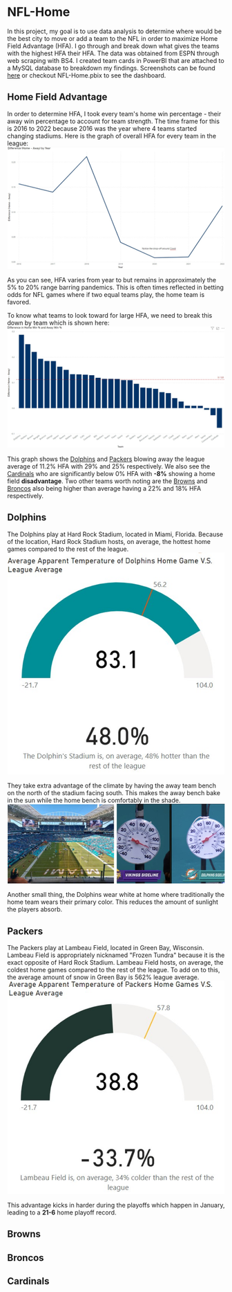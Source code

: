 # NFL-Home
 
In this project, my goal is to use data analysis to determine where would be the best city to move or add a team to the NFL in order to maximize Home Field Advantage (HFA). I go through and break down what gives the teams with the highest HFA their HFA. The data was obtained from ESPN through web scraping with BS4. I created team cards in PowerBI that are attached to a MySQL database to breakdown my findings. Screenshots can be found [here](https://github.com/JeffSinsel/NFL-Home/tree/main/team-cards) or checkout NFL-Home.pbix to see the dashboard. 

## Home Field Advantage
In order to determine HFA, I took every team's home win percentage - their away win percentage to account for team strength. The time frame for this is 2016 to 2022 because 2016 was the year where 4 teams started changing stadiums. Here is the graph of overall HFA for every team in the league: ![Overall HFA Graph](graphs/OverallHFA.jpg)

As you can see, HFA varies from year to but remains in approximately the 5% to 20% range barring pandemics. This is often times reflected in betting odds for NFL games where if two equal teams play, the home team is favored. 

To know what teams to look toward for large HFA, we need to break this down by team which is shown here: ![Team HFA Graph](graphs/TeamHFA.jpg)

This graph shows the [Dolphins](#dolphins) and [Packers](#packers) blowing away the league average of 11.2% HFA with 29% and 25% respectively. We also see the [Cardinals](#cardinals) who are significantly below 0% HFA with **-8%** showing a home field **disadvantage**. Two other teams worth noting are the [Browns](#browns) and [Broncos](#broncos) also being higher than average having a 22% and 18% HFA respectively. 

## Dolphins
The Dolphins play at Hard Rock Stadium, located in Miami, Florida. Because of the location, Hard Rock Stadium hosts, on average, the hottest home games compared to the rest of the league. 
![Dolphins Temp Graphs](graphs\DolphinsSpec.jpg)

They take extra advantage of the climate by having the away team bench on the north of the stadium facing south. This makes the away bench bake in the sun while the home bench is comfortably in the shade. 
![Dolphins Stadium images](graphs/DolphinsAlt.jpg)

Another small thing, the Dolphins wear white at home where traditionally the home team wears their primary color. This reduces the amount of sunlight the players absorb.

## Packers
The Packers play at Lambeau Field, located in Green Bay, Wisconsin. Lambeau Field is appropriately nicknamed "Frozen Tundra" because it is the exact opposite of Hard Rock Stadium. Lambeau Field hosts, on average, the coldest home games compared to the rest of the league. To add on to this, the average amount of snow in Green Bay is 562% league average.
![Packers Temp Graphs](graphs/PackersSpec.jpg)

This advantage kicks in harder during the playoffs which happen in January, leading to a **21-6** home playoff record.

## Browns


## Broncos


## Cardinals